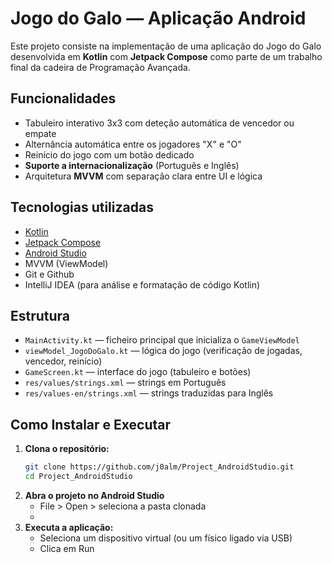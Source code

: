 # Jogo do Galo — Aplicação Android

Este projeto consiste na implementação de uma aplicação do Jogo do Galo desenvolvida em **Kotlin** com **Jetpack Compose** como parte de um trabalho final da cadeira de Programação Avançada.

## Funcionalidades

- Tabuleiro interativo 3x3 com deteção automática de vencedor ou empate
- Alternância automática entre os jogadores "X" e "O"
- Reinício do jogo com um botão dedicado
- **Suporte a internacionalização** (Português e Inglês)
- Arquitetura **MVVM** com separação clara entre UI e lógica

## Tecnologias utilizadas

- [Kotlin](https://kotlinlang.org/)
- [Jetpack Compose](https://developer.android.com/jetpack/compose)
- [Android Studio](https://developer.android.com/studio)
- MVVM (ViewModel)
- Git e Github
- IntelliJ IDEA (para análise e formatação de código Kotlin)

## Estrutura

- `MainActivity.kt` — ficheiro principal que inicializa o `GameViewModel`
- `viewModel_JogoDoGalo.kt` — lógica do jogo (verificação de jogadas, vencedor, reinício)
- `GameScreen.kt` — interface do jogo (tabuleiro e botões)
- `res/values/strings.xml` — strings em Português
- `res/values-en/strings.xml` — strings traduzidas para Inglês

## Como Instalar e Executar

1. **Clona o repositório:**
   ```bash
   git clone https://github.com/j0alm/Project_AndroidStudio.git
   cd Project_AndroidStudio
   
2. **Abra o projeto no Android Studio**
   - File > Open > seleciona a pasta clonada
   - 
3. **Executa a aplicação:**
   - Seleciona um dispositivo virtual (ou um físico ligado via USB)
   - Clica em Run



